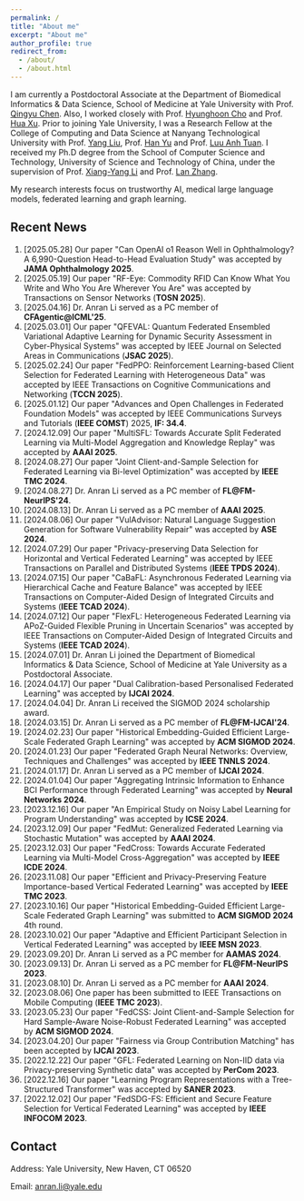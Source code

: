 ```yaml
---
permalink: /
title: "About me"
excerpt: "About me"
author_profile: true
redirect_from: 
  - /about/
  - /about.html
---
```

I am currently a Postdoctoral Associate at the Department of Biomedical Informatics & Data Science, School of Medicine at Yale University with Prof. [Qingyu Chen](https://sites.google.com/view/qingyuchen/home). Also, I worked closely with Prof. [Hyunghoon Cho](https://hhcho.com/) and Prof. [Hua Xu](https://medicine.yale.edu/profile/hua-xu/). Prior to joining Yale University, I was a Research Fellow at the College of Computing and Data Science at Nanyang Technological University with Prof. [Yang Liu](https://personal.ntu.edu.sg/yangliu/), Prof. [Han Yu](https://personal.ntu.edu.sg/han.yu/) and Prof. [Luu Anh Tuan](https://tuanluu.github.io/). I received my Ph.D degree from the School of Computer Science and Technology, University of Science and Technology of China, under the supervision of Prof. [Xiang-Yang Li](http://staff.ustc.edu.cn/~xiangyangli/index.html) and Prof. [Lan Zhang](http://cs.ustc.edu.cn/2020/0706/c23235a460088/page.htm). 

My research interests focus on trustworthy AI, medical large language models, federated learning and graph learning. 


Recent News
------
1. [2025.05.28] Our paper "Can OpenAI o1 Reason Well in Ophthalmology? A 6,990-Question Head-to-Head Evaluation Study" was accepted by **JAMA Ophthalmology 2025**. 
2. [2025.05.19] Our paper "RF-Eye: Commodity RFID Can Know What You Write and Who You Are Wherever You Are" was accepted by Transactions on Sensor Networks (**TOSN 2025**). 
3. [2025.04.16] Dr. Anran Li served as a PC member of **CFAgentic@ICML'25**. 
4. [2025.03.01] Our paper "QFEVAL: Quantum Federated Ensembled Variational Adaptive Learning for Dynamic Security Assessment in Cyber-Physical Systems" was accepted by IEEE Journal on Selected Areas in Communications (**JSAC 2025**). 
5. [2025.02.24] Our paper "FedPPO: Reinforcement Learning-based Client Selection for Federated Learning with Heterogeneous Data" was accepted by IEEE Transactions on Cognitive Communications and Networking (**TCCN 2025**). 
6. [2025.01.12] Our paper "Advances and Open Challenges in Federated Foundation Models" was accepted by IEEE Communications Surveys and Tutorials (**IEEE COMST**) 2025, **IF: 34.4**. 
7. [2024.12.09] Our paper "MultiSFL: Towards Accurate Split Federated Learning via Multi-Model Aggregation and Knowledge Replay" was accepted by **AAAI 2025**. 
8. [2024.08.27] Our paper "Joint Client-and-Sample Selection for Federated Learning via Bi-level Optimization" was accepted by **IEEE TMC 2024**.
9. [2024.08.27] Dr. Anran Li served as a PC member of **FL@FM-NeurIPS'24**. 
10. [2024.08.13] Dr. Anran Li served as a PC member of **AAAI 2025**.
11. [2024.08.06] Our paper "VulAdvisor: Natural Language Suggestion Generation for Software Vulnerability Repair" was accepted by **ASE 2024**. 
12. [2024.07.29] Our paper "Privacy-preserving Data Selection for Horizontal and Vertical Federated Learning" was accepted by IEEE Transactions on Parallel and Distributed Systems (**IEEE TPDS 2024**). 
13. [2024.07.15] Our paper "CaBaFL: Asynchronous Federated Learning via Hierarchical Cache and Feature Balance" was accepted by IEEE Transactions on Computer-Aided Design of Integrated Circuits and Systems (**IEEE TCAD 2024**). 
14. [2024.07.12] Our paper "FlexFL: Heterogeneous Federated Learning via APoZ-Guided Flexible Pruning in Uncertain Scenarios" was accepted by IEEE Transactions on Computer-Aided Design of Integrated Circuits and Systems (**IEEE TCAD 2024**). 
15. [2024.07.01] Dr. Anran Li joined the Department of Biomedical Informatics & Data Science, School of Medicine at Yale University as a Postdoctoral Associate. 
16. [2024.04.17] Our paper "Dual Calibration-based Personalised Federated Learning" was accepted by **IJCAI 2024**. 
17. [2024.04.04] Dr. Anran Li received the SIGMOD 2024 scholarship award. 
18. [2024.03.15] Dr. Anran Li served as a PC member of **FL@FM-IJCAI'24**. 
19. [2024.02.23] Our paper "Historical Embedding-Guided Efficient Large-Scale Federated Graph Learning" was accepted by **ACM SIGMOD 2024**. 
20. [2024.01.23] Our paper "Federated Graph Neural Networks: Overview, Techniques and Challenges" was accepted by **IEEE TNNLS 2024**.
21. [2024.01.17] Dr. Anran Li served as a PC member of **IJCAI 2024**.
22. [2024.01.04] Our paper "Aggregating Intrinsic Information to Enhance BCI Performance through Federated Learning" was accepted by **Neural Networks 2024**. 
23. [2023.12.16] Our paper "An Empirical Study on Noisy Label Learning for Program Understanding" was accepted by **ICSE 2024**.
24. [2023.12.09] Our paper "FedMut: Generalized Federated Learning via Stochastic Mutation" was accepted by **AAAI 2024**. 
25. [2023.12.03] Our paper "FedCross: Towards Accurate Federated Learning via Multi-Model Cross-Aggregation" was accepted by **IEEE ICDE 2024**.
26. [2023.11.08] Our paper "Efficient and Privacy-Preserving Feature Importance-based Vertical Federated Learning" was accepted by **IEEE TMC 2023**. 
27. [2023.10.16] Our paper "Historical Embedding-Guided Efficient Large-Scale Federated Graph Learning" was submitted to **ACM SIGMOD 2024** 4th round.
28. [2023.10.02] Our paper "Adaptive and Efficient Participant Selection in Vertical Federated Learning" was accepted by **IEEE MSN 2023**.
29. [2023.09.20] Dr. Anran Li served as a PC member for **AAMAS 2024**.
30. [2023.09.13] Dr. Anran Li served as a PC member for **FL@FM-NeurIPS 2023**. 
31. [2023.08.10] Dr. Anran Li served as a PC member for **AAAI 2024**.
32. [2023.08.06] One paper has been submitted to IEEE Transactions on Mobile Computing (**IEEE TMC 2023**).
33. [2023.05.23] Our paper "FedCSS: Joint Client-and-Sample Selection for Hard Sample-Aware Noise-Robust Federated Learning" was accepted by **ACM SIGMOD 2024**. 
34. [2023.04.20] Our paper "Fairness via Group Contribution Matching" has been accepted by **IJCAI 2023**.
35. [2022.12.22] Our paper "GFL: Federated Learning on Non-IID data via Privacy-preserving Synthetic data" was accepted by **PerCom 2023**.
36. [2022.12.16] Our paper "Learning Program Representations with a Tree-Structured Transformer" was accepted by **SANER 2023**.
37. [2022.12.02] Our paper "FedSDG-FS: Efficient and Secure Feature Selection for Vertical Federated Learning" was accepted by **IEEE INFOCOM 2023**. 


## Contact

Address: Yale University, New Haven, CT 06520

Email: anran.li@yale.edu 




